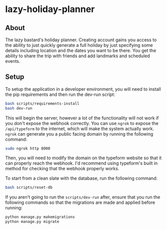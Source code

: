 # lazy-holiday-planner

## About

The lazy bastard's holiday planner. Creating account gains you access to the ability to just quickly generate a full holiday by just specifying some details including location and the dates you want to be there. You get the ability to share the trip with friends and add landmarks and scheduled events.

## Setup

To setup the application in a developer environment, you will need to install the pip requirements and then run the dev-run script:

```bash
bash scripts/requirements-install
bash dev-run
```

This will begin the server, however a lot of the functionality will not work if you don't expose the webhook correctly. You can use ```ngrok``` to expose the ```/api/typeform``` to the internet, which will make the system actually work. ```ngrok``` can generate you a public facing domain by running the following command:

```bash
sudo ngrok http 8000
```

Then, you will need to modify the domain on the typeform website so that it can properly reach the webhook. I'd recommend using typeform's built in method for checking that the webhook properly works.

To start from a clean slate with the database, run the following command:

```bash
bash scripts/reset-db
```

If you aren't going to run the ```scripts/dev-run``` after, ensure that you run the following commands so that the migrations are made and applied before running:

```bash
python manage.py makemigrations
python manage.py migrate
```